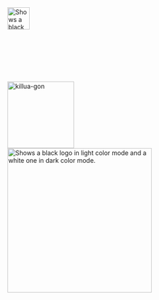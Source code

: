 <picture>
   <source media="(prefers-color-scheme: dark)" srcset="https://github.com/user-attachments/assets/28c23b9d-a1b8-405b-8777-2f7763c2f07e">
  <source media="(prefers-color-scheme: light)" srcset="https://github.com/user-attachments/assets/1102a696-8a6a-4e56-8515-97c92499815c">
   <img height="50" style="min-height: 150px;" alt="Shows a black logo in light color mode and a white one in dark color mode." src="data:image/png;base64,iVBORw0KGgoAAAANSUhEUgAAAAEAAAABCAQAAAC1HAwCAAAAC0lEQVR42mNkYAAAAAYAAjCB0C8AAAAASUVORK5CYII=">

</picture>
 
<br/>
<br/>

<img src="https://github.com/user-attachments/assets/2a5bc900-5590-4333-935b-c2e4f2656b32" alt="killua-gon" width="150" height="150" style="min-height: 150px;">
<br/>

<picture>
  <source media="(prefers-color-scheme: dark)" srcset="https://github.com/user-attachments/assets/2a5b13d6-e48d-4af4-b3fe-684f9a551975">
  <source media="(prefers-color-scheme: light)" srcset="https://github.com/user-attachments/assets/a5327283-fe85-4a87-8840-cf29e61504a1">
  <img  height="325" style="min-height: 325px;" alt="Shows a black logo in light color mode and a white one in dark color mode." src="data:image/png;base64,iVBORw0KGgoAAAANSUhEUgAAAAEAAAABCAQAAAC1HAwCAAAAC0lEQVR42mNkYAAAAAYAAjCB0C8AAAAASUVORK5CYII=">
</picture>

